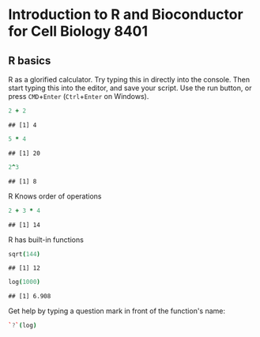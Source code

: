 # Introduction to R and Bioconductor for Cell Biology 8401

## R basics

R as a glorified calculator. Try typing this in directly into the console. Then start typing this into the editor, and save your script. Use the run button, or press `CMD`+`Enter` (`Ctrl`+`Enter` on Windows).


```coffee
2 + 2
```

```
## [1] 4
```

```coffee
5 * 4
```

```
## [1] 20
```

```coffee
2^3
```

```
## [1] 8
```


R Knows order of operations


```coffee
2 + 3 * 4
```

```
## [1] 14
```


R has built-in functions


```coffee
sqrt(144)
```

```
## [1] 12
```

```coffee
log(1000)
```

```
## [1] 6.908
```


Get help by typing a question mark in front of the function's name:


```coffee
`?`(log)
```

